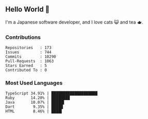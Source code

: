 ## Hello World 👋

I'm a Japanese software developer, and I love cats 😺 and tea 🫖.

### Contributions

    Repositories   : 173
    Issues         : 744
    Commits        : 10290
    Pull-Requests  : 1063
    Stars Earned   : 5
    Contributed To : 0

### Most Used Languages

    TypeScript 34.91% | ████████████████████
    Ruby       14.20% | ████████
    Java       10.07% | █████▌
    Dart        9.35% | █████
    HTML        8.46% | ████▌
